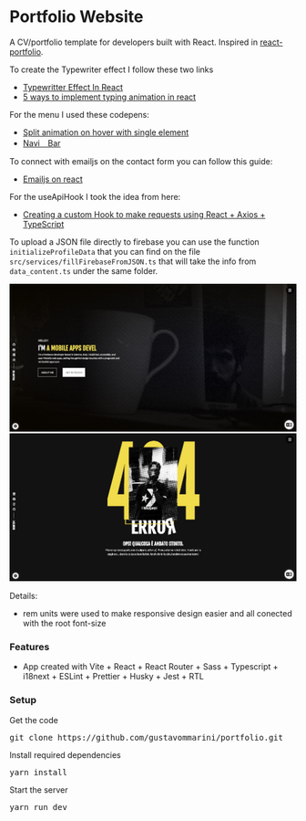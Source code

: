 # Portfolio Website

A CV/portfolio template for developers built with React. Inspired in [react-portfolio](https://github.com/ubaimutl/react-portfolio).

To create the Typewriter effect I follow these two links

- [Typewritter Effect In React](https://medium.com/@hamzamakh/typewriter-effect-in-react-a103a4f385c9)
- [5 ways to implement typing animation in react](https://blog.logrocket.com/5-ways-implement-typing-animation-react/)

For the menu I used these codepens:

- [Split animation on hover with single element](https://codepen.io/ggsingla/pen/MWOzxbq)
- [Navi　Bar](https://codepen.io/yuhomyan/pen/WNwGywp)

To connect with emailjs on the contact form you can follow this guide:

- [Emailjs on react](https://medium.com/@alagappan.dev/using-emailjs-with-react-to-build-a-contact-form-for-your-website-5040966a814)

For the useApiHook I took the idea from here:

- [Creating a custom Hook to make requests using React + Axios + TypeScript](https://danilorivera95.medium.com/creating-a-custom-hook-to-make-requests-using-react-axios-typescript-ca591c6c25fc)

To upload a JSON file directly to firebase you can use the function `initializeProfileData` that you can find on the file `src/services/fillFirebaseFromJSON.ts` that will take the info from `data_content.ts` under the same folder.

[![CV portfolio](src/assets/screenshot.jpg)](https://gmm-portfolio.netlify.app)
[![CV portfolio](src/assets/404.jpg)](https://gmm-portfolio.netlify.app)

Details:

- rem units were used to make responsive design easier and all conected with the root font-size

### Features

- App created with Vite + React + React Router + Sass + Typescript + i18next + ESLint + Prettier + Husky + Jest + RTL

### Setup

Get the code

<pre>git clone https://github.com/gustavommarini/portfolio.git</pre>

Install required dependencies

<pre>yarn install</pre>

Start the server

<pre>yarn run dev</pre>
